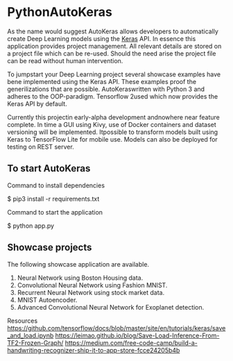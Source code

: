 # PythonAutoKeras

As the name would suggest AutoKeras allows developers to automatically create Deep Learning models using the [Keras](https://keras.io/) API. In essence this application provides project management. All relevant details are stored on a project file which can be re-used. Should the need arise the project file can be read without human intervention.

To jumpstart your Deep Learning project several showcase examples have bene implemented using the Keras API. These examples proof the generilizations that are possible. AutoKeraswritten with Python 3 and adheres to the OOP-paradigm. Tensorflow 2used which now provides the Keras API by default.

Currently this projectin early-alpha development andnowhere near feature complete. In time a GUI using Kivy, use of Docker containers and dataset versioning will be implemented. Itpossible to transform models built using Keras to TensorFlow Lite for mobile use. Models can also be deployed for testing on REST server.

## To start AutoKeras

Command to install dependencies

$ pip3 install -r requirements.txt

Command to start the application

$ python app.py

## Showcase projects

The following showcase application are available.

1. Neural Network using Boston Housing data.
2. Convolutional Neural Network using Fashion MNIST.
3. Recurrent Neural Network using stock market data.
4. MNIST Autoencoder.
5. Advanced Convolutional Neural Network for Exoplanet detection.



Resources
https://github.com/tensorflow/docs/blob/master/site/en/tutorials/keras/save_and_load.ipynb
https://leimao.github.io/blog/Save-Load-Inference-From-TF2-Frozen-Graph/
https://medium.com/free-code-camp/build-a-handwriting-recognizer-ship-it-to-app-store-fcce24205b4b